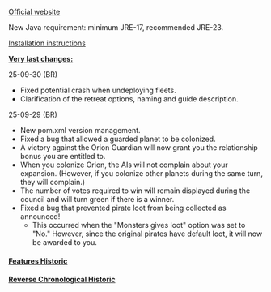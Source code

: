 [Official website](https://www.remnantsoftheprecursors.org) <br/>

New Java requirement: minimum JRE-17, recommended JRE-23.

[Installation instructions](https://github.com/BrokenRegistry/Rotp-Fusion/blob/main/installation.md)


<b><ins>Very last changes:</ins></b>

25-09-30 (BR)
- Fixed potential crash when undeploying fleets.
- Clarification of the retreat options, naming and guide description.

25-09-29 (BR)
- New pom.xml version management.
- Fixed a bug that allowed a guarded planet to be colonized.
- A victory against the Orion Guardian will now grant you the relationship bonus you are entitled to.
- When you colonize Orion, the AIs will not complain about your expansion. (However, if you colonize other planets during the same turn, they will complain.)
- The number of votes required to win will remain displayed during the council and will turn green if there is a winner.
- Fixed a bug that prevented pirate loot from being collected as announced!
  - This occurred when the "Monsters gives loot" option was set to "No." However, since the original pirates have default loot, it will now be awarded to you.


#### [Features Historic](https://github.com/BrokenRegistry/Rotp-Fusion/blob/main/FeaturesChanges.md)

#### [Reverse  Chronological Historic](https://github.com/BrokenRegistry/Rotp-Fusion/blob/main/DetailedChanges.md)
